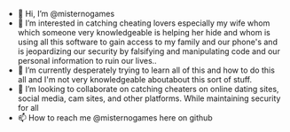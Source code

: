 - 👋 Hi, I’m @misternogames
- 👀 I’m interested in catching cheating lovers especially my wife whom which someone very knowledgeable is helping her hide and whom is using all this software to gain access to my family and our phone's and is jeopardizing our security by falsifying and manipulating code and our personal information to ruin our lives..
- 🌱 I’m currently desperately trying to learn all of this and how to do this all and I'm not very knowledgeable aboutabout this sort of stuff.
- 💞️ I’m looking to collaborate on catching cheaters on online dating sites, social media, cam sites, and other platforms. While maintaining security for all
- 📫 How to reach me @misternogames here on github

